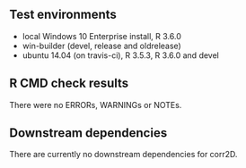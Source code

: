 ## Test environments
* local Windows 10 Enterprise install, R 3.6.0
* win-builder (devel, release and oldrelease)
* ubuntu 14.04 (on travis-ci), R 3.5.3, R 3.6.0 and devel

## R CMD check results
There were no ERRORs, WARNINGs or NOTEs.

## Downstream dependencies
There are currently no downstream dependencies for corr2D.